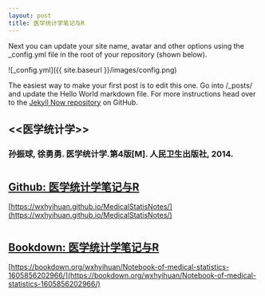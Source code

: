 ```yaml
---
layout: post
title: 医学统计学笔记与R
---
```


Next you can update your site name, avatar and other options using the _config.yml file in the root of your repository (shown below).

![_config.yml]({{ site.baseurl }}/images/config.png)

The easiest way to make your first post is to edit this one. Go into /_posts/ and update the Hello World markdown file. For more instructions head over to the [Jekyll Now repository](https://github.com/barryclark/jekyll-now) on GitHub.



## <<医学统计学>>
### 孙振球, 徐勇勇. 医学统计学.第4版[M]. 人民卫生出版社, 2014.

#
## [Github: 医学统计学笔记与R](https://wxhyihuan.github.io/MedicalStatisNotes/)
[https://wxhyihuan.github.io/MedicalStatisNotes/](https://wxhyihuan.github.io/MedicalStatisNotes/)

#
## [Bookdown: 医学统计学笔记与R](https://bookdown.org/wxhyihuan/Notebook-of-medical-statistics-1605856202966/)
[https://bookdown.org/wxhyihuan/Notebook-of-medical-statistics-1605856202966/](https://bookdown.org/wxhyihuan/Notebook-of-medical-statistics-1605856202966/)
